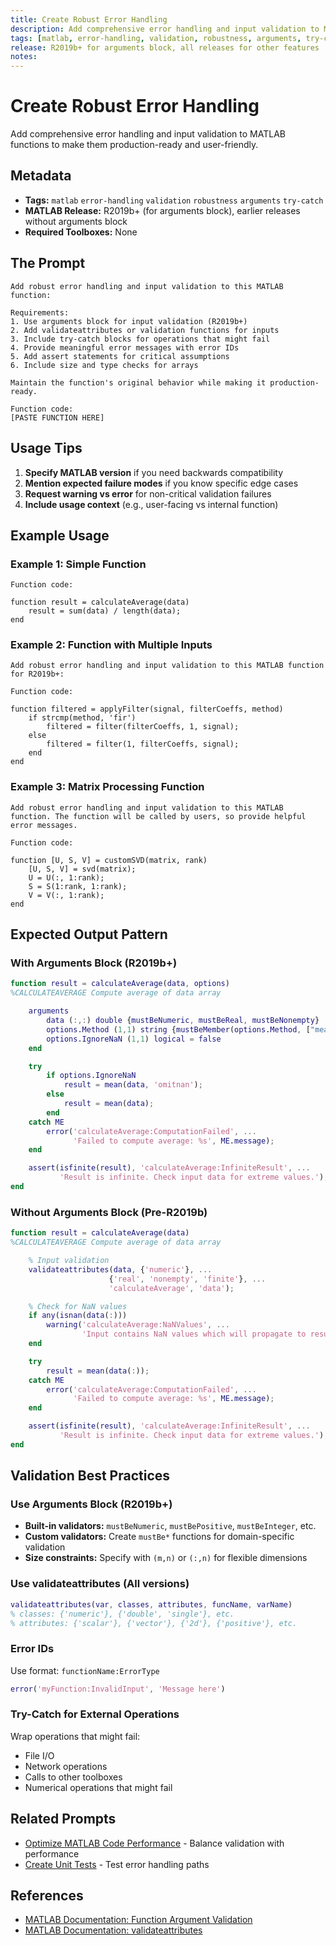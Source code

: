 ```yaml
---
title: Create Robust Error Handling
description: Add comprehensive error handling and input validation to MATLAB functions
tags: [matlab, error-handling, validation, robustness, arguments, try-catch]
release: R2019b+ for arguments block, all releases for other features
notes:
---
```


# Create Robust Error Handling

Add comprehensive error handling and input validation to MATLAB functions to make them production-ready and user-friendly.

## Metadata

- **Tags:** `matlab` `error-handling` `validation` `robustness` `arguments` `try-catch`
- **MATLAB Release:** R2019b+ (for arguments block), earlier releases without arguments block
- **Required Toolboxes:** None

## The Prompt

```text
Add robust error handling and input validation to this MATLAB function:

Requirements:
1. Use arguments block for input validation (R2019b+)
2. Add validateattributes or validation functions for inputs
3. Include try-catch blocks for operations that might fail
4. Provide meaningful error messages with error IDs
5. Add assert statements for critical assumptions
6. Include size and type checks for arrays

Maintain the function's original behavior while making it production-ready.

Function code:
[PASTE FUNCTION HERE]
```

## Usage Tips

1. **Specify MATLAB version** if you need backwards compatibility
2. **Mention expected failure modes** if you know specific edge cases
3. **Request warning vs error** for non-critical validation failures
4. **Include usage context** (e.g., user-facing vs internal function)

## Example Usage

### Example 1: Simple Function

```
Function code:

function result = calculateAverage(data)
    result = sum(data) / length(data);
end
```

### Example 2: Function with Multiple Inputs

```
Add robust error handling and input validation to this MATLAB function for R2019b+:

Function code:

function filtered = applyFilter(signal, filterCoeffs, method)
    if strcmp(method, 'fir')
        filtered = filter(filterCoeffs, 1, signal);
    else
        filtered = filter(1, filterCoeffs, signal);
    end
end
```

### Example 3: Matrix Processing Function

```
Add robust error handling and input validation to this MATLAB function. The function will be called by users, so provide helpful error messages.

Function code:

function [U, S, V] = customSVD(matrix, rank)
    [U, S, V] = svd(matrix);
    U = U(:, 1:rank);
    S = S(1:rank, 1:rank);
    V = V(:, 1:rank);
end
```

## Expected Output Pattern

### With Arguments Block (R2019b+)
```matlab
function result = calculateAverage(data, options)
%CALCULATEAVERAGE Compute average of data array

    arguments
        data (:,:) double {mustBeNumeric, mustBeReal, mustBeNonempty}
        options.Method (1,1) string {mustBeMember(options.Method, ["mean", "median"])} = "mean"
        options.IgnoreNaN (1,1) logical = false
    end

    try
        if options.IgnoreNaN
            result = mean(data, 'omitnan');
        else
            result = mean(data);
        end
    catch ME
        error('calculateAverage:ComputationFailed', ...
              'Failed to compute average: %s', ME.message);
    end

    assert(isfinite(result), 'calculateAverage:InfiniteResult', ...
           'Result is infinite. Check input data for extreme values.');
end
```

### Without Arguments Block (Pre-R2019b)
```matlab
function result = calculateAverage(data)
%CALCULATEAVERAGE Compute average of data array

    % Input validation
    validateattributes(data, {'numeric'}, ...
                      {'real', 'nonempty', 'finite'}, ...
                      'calculateAverage', 'data');

    % Check for NaN values
    if any(isnan(data(:)))
        warning('calculateAverage:NaNValues', ...
                'Input contains NaN values which will propagate to result.');
    end

    try
        result = mean(data(:));
    catch ME
        error('calculateAverage:ComputationFailed', ...
              'Failed to compute average: %s', ME.message);
    end

    assert(isfinite(result), 'calculateAverage:InfiniteResult', ...
           'Result is infinite. Check input data for extreme values.');
end
```

## Validation Best Practices

### Use Arguments Block (R2019b+)
- **Built-in validators:** `mustBeNumeric`, `mustBePositive`, `mustBeInteger`, etc.
- **Custom validators:** Create `mustBe*` functions for domain-specific validation
- **Size constraints:** Specify with `(m,n)` or `(:,n)` for flexible dimensions

### Use validateattributes (All versions)
```matlab
validateattributes(var, classes, attributes, funcName, varName)
% classes: {'numeric'}, {'double', 'single'}, etc.
% attributes: {'scalar'}, {'vector'}, {'2d'}, {'positive'}, etc.
```

### Error IDs
Use format: `functionName:ErrorType`
```matlab
error('myFunction:InvalidInput', 'Message here')
```

### Try-Catch for External Operations
Wrap operations that might fail:
- File I/O
- Network operations
- Calls to other toolboxes
- Numerical operations that might fail

## Related Prompts

- [Optimize MATLAB Code Performance](optimize-code-performance.md) - Balance validation with performance
- [Create Unit Tests](create-unit-tests.md) - Test error handling paths

## References

- [MATLAB Documentation: Function Argument Validation](https://www.mathworks.com/help/matlab/matlab_prog/function-argument-validation-1.html)
- [MATLAB Documentation: validateattributes](https://www.mathworks.com/help/matlab/ref/validateattributes.html)
